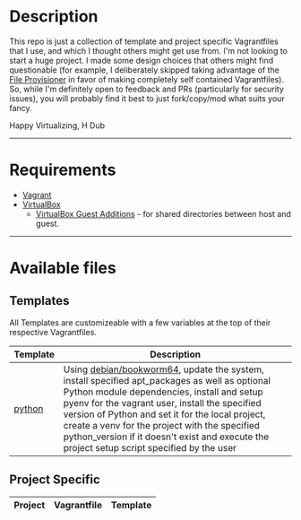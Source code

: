 # Description

This repo is just a collection of template and project specific Vagrantfiles that I use, and
which I thought others might get use from. I'm not looking to start a huge project. I made
some design choices that others might find questionable (for example, I deliberately skipped
taking advantage of the [File Provisioner](https://developer.hashicorp.com/vagrant/docs/provisioning/file) in favor of making completely self
contained Vagrantfiles). So, while I'm definitely open to feedback and PRs (particularly for
security issues), you will probably find it best to just fork/copy/mod what suits your fancy.

Happy Virtualizing,
H Dub

---
# Requirements
* [Vagrant](https://developer.hashicorp.com/vagrant/docs/installation)
* [VirtualBox](https://www.virtualbox.org/wiki/Downloads)
  * [VirtualBox Guest Additions](https://www.virtualbox.org/manual/ch04.html#additions-linux) - for shared directories between host and guest.

---
# Available files

## Templates

All Templates are customizeable with a few variables at the top of their respective Vagrantfiles.

| Template | Description |
| --- | --- |
| [python](python) | Using [debian/bookworm64](https://app.vagrantup.com/debian/boxes/bookworm64), update the system, install specified apt_packages as well as optional Python module dependencies, install and setup pyenv for the vagrant user, install the specified version of Python and set it for the local project, create a venv for the project with the specified python_version if it doesn't exist and execute the project setup script specified by the user |

## Project Specific

| Project | Vagrantfile | Template |
| --- | --- | --- |
